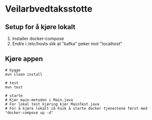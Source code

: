 # Veilarbvedtaksstotte

## Setup for å kjøre lokalt
1. Installer docker-compose
2. Endre i /etc/hosts slik at "kafka" peker mot "localhost"

## Kjøre appen
```console
# bygge
mvn clean install 

# test
mvn test

# starte
# Kjør main-metoden i Main.java
# For lokal test kjøring kjør MainTest.java
# For å kjøre lokalt så husk å starte docker tjenestene først med "docker-compose up -d"
```